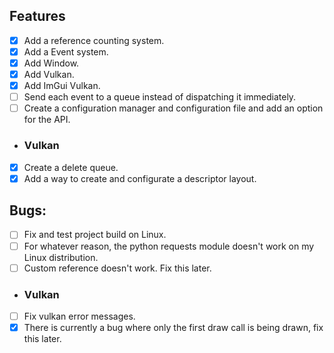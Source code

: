 ## Features
- [x] Add a reference counting system.
- [x] Add a Event system.
- [x] Add Window.
- [x] Add Vulkan.
- [x] Add ImGui Vulkan.
- [ ] Send each event to a queue instead of dispatching it immediately.
- [ ] Create a configuration manager and configuration file and add an option for the API.

- ### Vulkan
- [x] Create a delete queue.
- [x] Add a way to create and configurate a descriptor layout.

## Bugs:
- [ ] Fix and test project build on Linux.
- [ ] For whatever reason, the python requests module doesn't work on my Linux distribution.
- [ ] Custom reference doesn't work. Fix this later.

- ### Vulkan
- [ ] Fix vulkan error messages.
- [x] There is currently a bug where only the first draw call is being drawn, fix this later.
